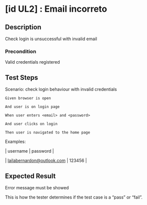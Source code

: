 # [id UL2] : Email incorreto

## Description

Check login is unsuccessful with invalid email

### Precondition

Valid credentials registered

## Test Steps

  Scenario: check login behaviour with invalid credentials
  
    Given browser is open
    
    And user is on login page
    
    When user enters <email> and <password>
    
    And user clicks on login 
    
    Then user is navigated to the home page

    
  Examples:
  
  | username | password |
  
  | lailabernardon@outlook.com | 123456 |
    

## Expected Result

Error message must be showed

This is how the tester determines if the test case is a “pass” or “fail”.
